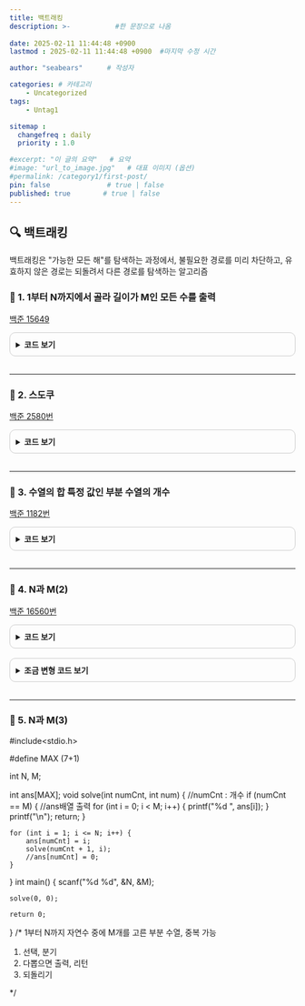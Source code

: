 ```yaml
---
title: 백트래킹
description: >-           #한 문장으로 나옴
  
date: 2025-02-11 11:44:48 +0900
lastmod : 2025-02-11 11:44:48 +0900  #마지막 수정 시간

author: "seabears"      # 작성자

categories: # 카테고리
    - Uncategorized  
tags: 
    - Untag1

sitemap :
  changefreq : daily
  priority : 1.0

#excerpt: "이 글의 요약"   # 요약
#image: "url_to_image.jpg"   # 대표 이미지 (옵션)
#permalink: /category1/first-post/
pin: false              # true | false
published: true        # true | false
---
```



## 🔍 백트래킹
백트래킹은 "가능한 모든 해"를 탐색하는 과정에서, 불필요한 경로를 미리 차단하고, 유효하지 않은 경로는 되돌려서 다른 경로를 탐색하는 알고리즘  

### 📌 1. 1부터 N까지에서 골라  길이가 M인 모든 수를 출력
[백준 15649](https://www.acmicpc.net/problem/15649)  

<details style="border: 1px solid #ccc; border-radius: 10px; padding: 10px;">
    <summary style="font-weight: bold; cursor: pointer;">코드 보기</summary>
    <div markdown="1" style="margin-top: 10px;">


```c
#include<stdio.h>
#include<string.h>
#include<stdbool.h>

#define MAX (8+1)

int N, M;
int seq[9];
bool visited[9];

void backtrack(int index) {
	if (index == M) {	//M개 수 다 선택하면 출력
		for (int i = 0;i < M;i++) {
			printf("%d ", seq[i]);
		}
		printf("\n");
		return;
	}

	for (int i = 1;i <= N;i++) {	//1부터 N까지
		if (!visited[i]) {
			visited[i] = 1;	//방문 표시
			seq[index] = i;	//배열에 추가
			backtrack(index + 1);
			visited[i] = 0;	//방문 되돌리기
		}	
	}
}

int main() {

	scanf("%d %d", &N, &M);

	backtrack(0);	//index는 0부터

	return 0;
}

/*
1~N 자연수 중에서 중복 없이 길이가 M인 수열을 모두 구하라

*/
```

</div>
</details>
<br>

--- 
### 📌 2. 스도쿠
[백준 2580번](https://www.acmicpc.net/problem/2580)  

<details style="border: 1px solid #ccc; border-radius: 10px; padding: 10px;">
    <summary style="font-weight: bold; cursor: pointer;">코드 보기</summary>
    <div markdown="1" style="margin-top: 10px;">

```c
#include<stdio.h>

#define MAX (9+1)

int board[MAX][MAX];

int issafe(int row, int col, int val) {

    for (int i = 0; i < 9; i++) {   //가로 세로 유효여부 확인
        if (board[row][i] == val || board[i][col] == val) {
            return 0;
        }
    }

    int start_row = row - row % 3;
    int start_col = col - col % 3;
    /*
    if (row % 3 == 0) start_row = row;
    else if (row % 3 == 1) start_row = row - 1;
    else if (row % 3 == 2) start_row = row - 2;

    if (col % 3 == 0) start_row = col;
    else if (col % 3 == 1) start_col = col - 1;
    else if (col % 3 == 2) start_col = col - 2;
    */
    for (int i = start_row; i < start_row + 3; i++) {   //3x3 유효여부 확인
        for (int j = start_col; j < start_col + 3; j++) {
            if (board[i][j] == val) {
                return 0;
            }
        }
    }

    return 1;
}
void print() {
    for (int j = 0; j < 9; j++) {
        for (int k = 0; k < 9; k++) {
            printf("%d ", board[j][k]);
        }
        printf("\n");
    }
}
int beReturn() {    //모든 칸 다 채웠는지 확인
    int ret = 1;
    for (int i = 0; i < 9; i++) {
        for (int j = 0; j < 9; j++) {
            if (board[i][j] == 0) ret = 0;
        }
    }
    return ret;
}
int ret_flag = 0;
void solve() {

    if (ret_flag) return;

    if (beReturn()) {   //원하는 목표 도달시 return flag = 1;
        ret_flag = 1;
        return;
    }

    //빈곳 찾기
    for (int i = 0; i < 9; i++) {
        for (int j = 0; j < 9; j++) {   //col
            if (board[i][j] == 0) {
                for (int k = 1; k <= 9; k++) {

                    if (issafe(i, j, k)) {
                        board[i][j] = k;
                        solve();
                        if(!ret_flag) board[i][j] = 0;   //원하는 목표 도달 못하면 다시 되돌리기
                    }
                    //
                }
                return;
            }
        }
    }
}

int main() {
    for (int i = 0; i < 9; i++) {
        for (int j = 0; j < 9; j++) {
            scanf("%d", &board[i][j]);
        }
    }

    solve();

    if (ret_flag) {
        print();
    }


    return 0;
}
```

</div>
</details>
<br>

---
### 📌 3. 수열의 합 특정 값인 부분 수열의 개수
[백준 1182번](https://www.acmicpc.net/problem/1182)  

<details style="border: 1px solid #ccc; border-radius: 10px; padding: 10px;">
    <summary style="font-weight: bold; cursor: pointer;">코드 보기</summary>
    <div markdown="1" style="margin-top: 10px;">


```c
#include<stdio.h>

#define MAX (20+1)

int N, S;
int num[MAX];

int cnt = 0;
void solve(int index, int sum, int num_cnt) {
   /*
   index   : num배열에서 선택/미선택할 원소 인덱스
   sum      : 현재 분기까지의 합
   num_cnt : 선택한 원소의 개수(문제 조건 : 양수여야 함)
   */

   if (index == N) {
      if (sum == S && num_cnt > 0) cnt++;
      return;
   }

   //1. 포함
   solve(index + 1, sum + num[index], num_cnt + 1);

   //2. 미포함
   solve(index + 1, sum, num_cnt);

}
int main() {

   scanf("%d %d", &N, &S);
   for (int i = 0;i < N;i++) {
      scanf("%d", &num[i]);
   }
   
   solve(0, 0, 0);

   printf("%d\n", cnt);

   return 0;
}

/*
요구사항 : 부분수열의 합이 S인 경우의 수

-> 부분 수열을 선택

1. 현재 원소를 포함하는 경우
2.            포함 안하는 경우

*/
```

</div>
</details>
<br>

---
### 📌 4. N과 M(2)
[백준 16560번](https://www.acmicpc.net/problem/15650)  
<details style="border: 1px solid #ccc; border-radius: 10px; padding: 10px;">
    <summary style="font-weight: bold; cursor: pointer;">코드 보기</summary>
    <div markdown="1" style="margin-top: 10px;">

```c
#include<stdio.h>

#define MAX (8+1)

int N, M;

int ans[MAX];
int issafe(int num) {
	
	for (int i = 0;i < M;i++) {
		if (ans[i] == num) return 0;
	}
	return 1;
}
void solve(int selectNum, int selectCnt) {
	if (selectCnt == M) {
		for (int i = 0;i < M;i++) {
			printf("%d ", ans[i]);
		}
		printf("\n");
		return;
	}
	
	for (int i = selectNum;i <= N;i++) {
		if (issafe(i)) {
			ans[selectCnt] = i;
			solve(i, selectCnt + 1);
			ans[selectCnt] = 0;	//다른 곳에서 탐색할 때 유효하지 않은 index에서 걸리지 않도록
		}
	}
}

int main() {

	scanf("%d %d", &N, &M);

	solve(1, 0);

	return 0;
}
/*
1~N에서 중복 없이 M개를 골라라

1. 일단 차례대로 골라서 저장, 출력
2. 하나 빠꾸 저장 수정, 출력
...

*/
```

</div>
</details>
<br>

<details style="border: 1px solid #ccc; border-radius: 10px; padding: 10px;">
    <summary style="font-weight: bold; cursor: pointer;">조금 변형 코드 보기</summary>
    <div markdown="1" style="margin-top: 10px;">

```c
#include<stdio.h>

#define MAX (8+1)

int N, M;

int ans[MAX];
int issafe(int num, int selectCnt) {
	
	for (int i = 0;i < selectCnt;i++) {
		if (ans[i] == num) return 0;
	}
	return 1;
}
void solve(int selectNum, int selectCnt) {
	if (selectCnt == M) {
		for (int i = 0;i < M;i++) {
			printf("%d ", ans[i]);
		}
		printf("\n");
		return;
	}
	
	for (int i = selectNum;i <= N;i++) {
		if (issafe(i, selectCnt)) {
			ans[selectCnt] = i;
			solve(i, selectCnt + 1);
			//ans[selectCnt] = 0;	//다른 곳에서 탐색할 때 유효하지 않은 index에서 걸리지 않도록
		}
	}
}

int main() {

	scanf("%d %d", &N, &M);

	solve(1, 0);

	return 0;
}
/*
1~N에서 중복 없이 M개를 골라라

1. 일단 차례대로 골라서 저장, 출력
2. 하나 빠꾸 저장 수정, 출력
...

*/
```

</div>
</details>
<br>

---

### 📌 5. N과 M(3)

#include<stdio.h>

#define MAX (7+1)

int N, M;

int ans[MAX];
void solve(int numCnt, int num) {	//numCnt : 개수
	if (numCnt == M) {
		//ans배열 출력
		for (int i = 0; i < M; i++) {
			printf("%d ", ans[i]);
		}
		printf("\n");
		return;
	}

	for (int i = 1; i <= N; i++) {
		ans[numCnt] = i;
		solve(numCnt + 1, i);
		//ans[numCnt] = 0;
	}
}
int main() {
	scanf("%d %d", &N, &M);

	solve(0, 0);

	return 0;
}
/*
1부터 N까지 자연수 중에 M개를 고른 부분 수열, 중복 가능

1. 선택, 분기
2. 다뽑으면 출력, 리턴
3. 되돌리기

*/